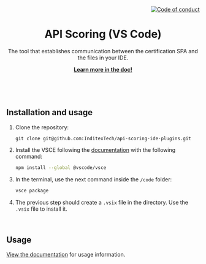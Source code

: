 <!--
SPDX-FileCopyrightText: ©2023 Inditex

SPDX-License-Identifier: Apache-2.0
-->

<p align="right">
    <a href="CODE_OF_CONDUCT.md"><img src="https://img.shields.io/badge/Contributor%20Covenant-2.1-4baaaa.svg" alt="Code of conduct"></a>
</p>

<p align="center">
    <h1 align="center">API Scoring (VS Code)</h1>
    <p align="center">The tool that establishes communication between the certification SPA and the files in your IDE.</p>
    <p align="center"><strong><a href="https://albalro.github.io/ide-extensions/api-hub/">Learn more in the doc!</a></strong></p>
    <br>
</p>

<br>

## Installation and usage

1. Clone the repository:

	```
    git clone git@github.com:InditexTech/api-scoring-ide-plugins.git
	```

2. Install the VSCE following the [documentation](https://www.npmjs.com/package/@vscode/vsce) with the following command:

    ```bash
    npm install --global @vscode/vsce
    ```

3. In the terminal, use the next command inside the `/code` folder:

    ```bash
    vsce package
    ```

4. The previous step should create a `.vsix` file in the directory. Use the `.vsix` file to install it.


<br>

## Usage

[View the documentation](https://albalro.github.io/ide-extensions/api-hub/) for usage information.


